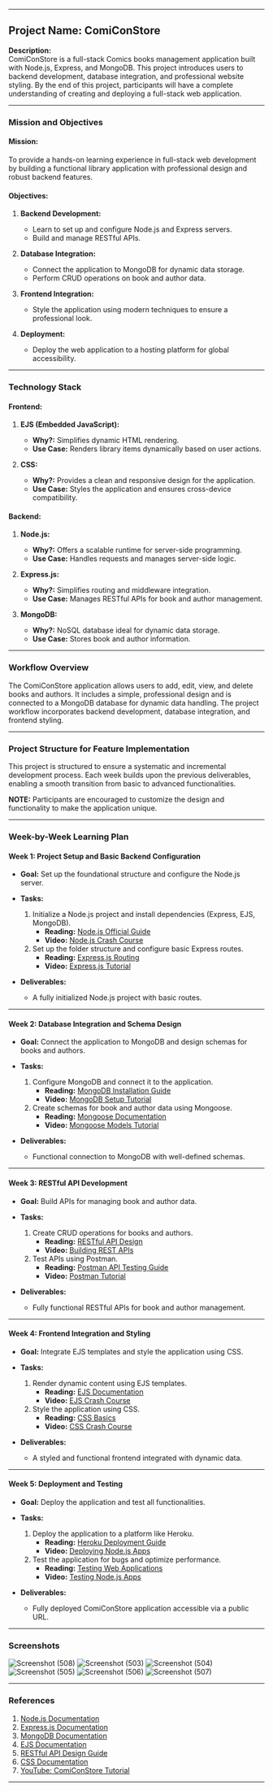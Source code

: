 
---

## **Project Name:** ComiConStore  

**Description:**  
ComiConStore is a full-stack Comics books management application built with Node.js, Express, and MongoDB. This project introduces users to backend development, database integration, and professional website styling. By the end of this project, participants will have a complete understanding of creating and deploying a full-stack web application.  

---

### **Mission and Objectives**  

#### **Mission:**  
To provide a hands-on learning experience in full-stack web development by building a functional library application with professional design and robust backend features.  

#### **Objectives:**  
1. **Backend Development:**  
   - Learn to set up and configure Node.js and Express servers.  
   - Build and manage RESTful APIs.  

2. **Database Integration:**  
   - Connect the application to MongoDB for dynamic data storage.  
   - Perform CRUD operations on book and author data.  

3. **Frontend Integration:**  
   - Style the application using modern techniques to ensure a professional look.  

4. **Deployment:**  
   - Deploy the web application to a hosting platform for global accessibility.  

---

### **Technology Stack**

#### **Frontend:**  
1. **EJS (Embedded JavaScript):**  
   - **Why?:** Simplifies dynamic HTML rendering.  
   - **Use Case:** Renders library items dynamically based on user actions.  

2. **CSS:**  
   - **Why?:** Provides a clean and responsive design for the application.  
   - **Use Case:** Styles the application and ensures cross-device compatibility.  

#### **Backend:**  
1. **Node.js:**  
   - **Why?:** Offers a scalable runtime for server-side programming.  
   - **Use Case:** Handles requests and manages server-side logic.  

2. **Express.js:**  
   - **Why?:** Simplifies routing and middleware integration.  
   - **Use Case:** Manages RESTful APIs for book and author management.  

3. **MongoDB:**  
   - **Why?:** NoSQL database ideal for dynamic data storage.  
   - **Use Case:** Stores book and author information.  

---

### **Workflow Overview**  
The ComiConStore application allows users to add, edit, view, and delete books and authors. It includes a simple, professional design and is connected to a MongoDB database for dynamic data handling. The project workflow incorporates backend development, database integration, and frontend styling.   

---

### **Project Structure for Feature Implementation**  
This project is structured to ensure a systematic and incremental development process. Each week builds upon the previous deliverables, enabling a smooth transition from basic to advanced functionalities.  

**NOTE:** Participants are encouraged to customize the design and functionality to make the application unique.

---

### **Week-by-Week Learning Plan**

#### **Week 1: Project Setup and Basic Backend Configuration**  
- **Goal:** Set up the foundational structure and configure the Node.js server.  

- **Tasks:**  
  1. Initialize a Node.js project and install dependencies (Express, EJS, MongoDB).  
     - **Reading:** [Node.js Official Guide](https://nodejs.dev/en/learn/)  
     - **Video:** [Node.js Crash Course](https://www.youtube.com/watch?v=fBNz5xF-Kx4)  
  2. Set up the folder structure and configure basic Express routes.  
     - **Reading:** [Express.js Routing](https://expressjs.com/en/guide/routing.html)  
     - **Video:** [Express.js Tutorial](https://www.youtube.com/watch?v=L72fhGm1tfE)  

- **Deliverables:**  
  - A fully initialized Node.js project with basic routes.  

---

#### **Week 2: Database Integration and Schema Design**  
- **Goal:** Connect the application to MongoDB and design schemas for books and authors.  

- **Tasks:**  
  1. Configure MongoDB and connect it to the application.  
     - **Reading:** [MongoDB Installation Guide](https://www.mongodb.com/docs/manual/installation/)  
     - **Video:** [MongoDB Setup Tutorial](https://www.youtube.com/watch?v=J6mDkcqU_ZE&t=203s)  
  2. Create schemas for book and author data using Mongoose.  
     - **Reading:** [Mongoose Documentation](https://mongoosejs.com/docs/)  
     - **Video:** [Mongoose Models Tutorial](https://www.youtube.com/watch?v=DZBGEVgL2eE)  

- **Deliverables:**  
  - Functional connection to MongoDB with well-defined schemas.  

---

#### **Week 3: RESTful API Development**  
- **Goal:** Build APIs for managing book and author data.  

- **Tasks:**  
  1. Create CRUD operations for books and authors.  
     - **Reading:** [RESTful API Design](https://restfulapi.net/)  
     - **Video:** [Building REST APIs](https://www.youtube.com/watch?v=pKd0Rpw7O48)  
  2. Test APIs using Postman.  
     - **Reading:** [Postman API Testing Guide](https://learning.postman.com/docs/getting-started/introduction/)  
     - **Video:** [Postman Tutorial](https://www.youtube.com/watch?v=VywxIQ2ZXw4)  

- **Deliverables:**  
  - Fully functional RESTful APIs for book and author management.  

---

#### **Week 4: Frontend Integration and Styling**  
- **Goal:** Integrate EJS templates and style the application using CSS.  

- **Tasks:**  
  1. Render dynamic content using EJS templates.  
     - **Reading:** [EJS Documentation](https://ejs.co/#docs)  
     - **Video:** [EJS Crash Course](https://www.youtube.com/watch?v=Kah88N8W5rs)  
  2. Style the application using CSS.  
     - **Reading:** [CSS Basics](https://www.w3schools.com/css/)  
     - **Video:** [CSS Crash Course](https://www.youtube.com/watch?v=yfoY53QXEnI)  

- **Deliverables:**  
  - A styled and functional frontend integrated with dynamic data.  

---

#### **Week 5: Deployment and Testing**  
- **Goal:** Deploy the application and test all functionalities.  

- **Tasks:**  
  1. Deploy the application to a platform like Heroku.  
     - **Reading:** [Heroku Deployment Guide](https://devcenter.heroku.com/articles/deploying-nodejs)  
     - **Video:** [Deploying Node.js Apps](https://www.youtube.com/watch?v=IeM1PGqmJT4)  
  2. Test the application for bugs and optimize performance.  
     - **Reading:** [Testing Web Applications](https://testing-library.com/docs/)  
     - **Video:** [Testing Node.js Apps](https://www.youtube.com/watch?v=FKnzS_icp20)  

- **Deliverables:**  
  - Fully deployed ComiConStore application accessible via a public URL.  

---

### **Screenshots**  

![Screenshot (508)](https://github.com/user-attachments/assets/3bb93aec-a354-46b5-bcdc-efe301eafafe)
![Screenshot (503)](https://github.com/user-attachments/assets/c9dfd464-2a5a-4c2a-8f70-d12447c5e47d)
![Screenshot (504)](https://github.com/user-attachments/assets/1ae4adaf-5014-45c7-bb4e-b640e7d71ff4)
![Screenshot (505)](https://github.com/user-attachments/assets/175f5dc1-3b7c-4f98-9ec3-6776a1dd2697)
![Screenshot (506)](https://github.com/user-attachments/assets/941a896a-0bf8-4da6-8a8b-1e41c42e45c5)
![Screenshot (507)](https://github.com/user-attachments/assets/8e3a09a6-a3e1-4d6a-b237-c727f5637b4c)

---

### **References**  
1. [Node.js Documentation](https://nodejs.org/en/docs/)  
2. [Express.js Documentation](https://expressjs.com/en/starter/installing.html)  
3. [MongoDB Documentation](https://www.mongodb.com/docs/manual/)  
4. [EJS Documentation](https://ejs.co/#docs)  
5. [RESTful API Design Guide](https://restfulapi.net/)  
6. [CSS Documentation](https://www.w3schools.com/css/)  
7. [YouTube: ComiConStore Tutorial](https://www.youtube.com/watch?v=XlvsJLer_No&list=PLZlA0Gpn_vH8jbFkBjOuFjhxANC63OmXM&index=1)  

--- 
